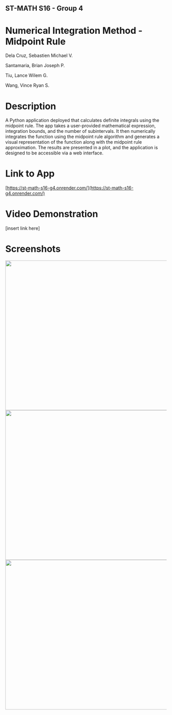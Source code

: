 ## ST-MATH S16 - Group 4
# Numerical Integration Method - Midpoint Rule
Dela Cruz, Sebastien Michael V.

Santamaria, Brian Joseph P.

Tiu, Lance Wilem G.

Wang, Vince Ryan S.

# Description
A Python application deployed that calculates definite integrals using the midpoint rule. The app takes a user-provided mathematical expression, integration bounds, and the number of subintervals. It then numerically integrates the function using the midpoint rule algorithm and generates a visual representation of the function along with the midpoint rule approximation. The results are presented in a plot, and the application is designed to be accessible via a web interface.

# Link to App
[https://st-math-s16-g4.onrender.com/](https://st-math-s16-g4.onrender.com/)

# Video Demonstration
[insert link here]

# Screenshots
<img src = "https://cdn.discordapp.com/attachments/1179818614786887791/1180497521496313937/Screenshot1.png" width = 864 height = 467>
<img src = "https://cdn.discordapp.com/attachments/1179818614786887791/1180497529972998264/Screenshot2.png" width = 864 height = 467>
<img src = "https://cdn.discordapp.com/attachments/1179818614786887791/1180497537807962232/Screenshot3.png" width = 864 height = 467>
